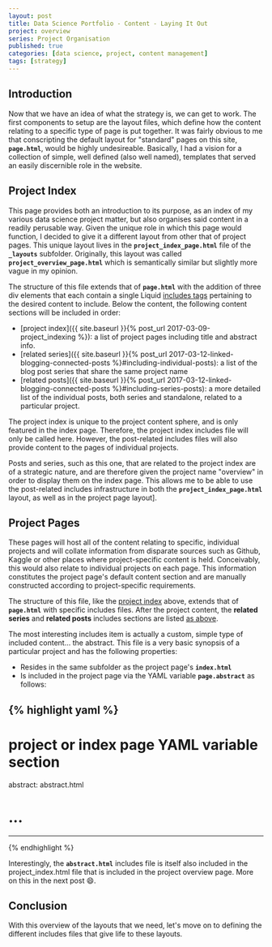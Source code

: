 ```yaml
---
layout: post
title: Data Science Portfolio - Content - Laying It Out
project: overview
series: Project Organisation
published: true
categories: [data science, project, content management]
tags: [strategy]
---
```


## Introduction

Now that we have an idea of what the strategy is, we can get to work. The first components to setup are the layout files, which define how the content relating to a specific type of page is put together. It was fairly obvious to me that conscripting the default layout for "standard" pages on this site, **```page.html```**, would be highly undesireable. Basically, I had a vision for a collection of simple, well defined (also well named), templates that served an easily discernible role in the website.

## Project Index

This page provides both an introduction to its purpose, as an index of my various data science project matter, but also organises said content in a readily perusable way. Given the unique role in which this page would function, I decided to give it a different layout from other that of project pages. This unique layout lives in the **`project_index_page.html`** file of the **`_layouts`** subfolder. Originally, this layout was called **`project_overview_page.html`** which is semantically similar but slightly more vague in my opinion.

The structure of this file extends that of **`page.html`** with the addition of three div elements that each contain a single Liquid [includes tags](http://jekyllrb.com/docs/includes/) pertaining to the desired content to include. Below the content, the following content sections will be included in order:

* [project index]({{ site.baseurl }}{% post_url 2017-03-09-project_indexing %}): a list of project pages including title and abstract info.
* [related series]({{ site.baseurl }}{% post_url 2017-03-12-linked-blogging-connected-posts %}#including-individual-posts): a list of the blog post series that share the same project name
* [related posts]({{ site.baseurl }}{% post_url 2017-03-12-linked-blogging-connected-posts %}#including-series-posts): a more detailed list of the individual posts, both series and standalone, related to a particular project.

The project index is unique to the project content sphere, and is only featured in the index page. Therefore, the project index includes file will only be called here. However, the post-related includes files will also provide content to the pages of individual projects.

Posts and series, such as this one, that are related to the project index are of a strategic nature, and are therefore given the project name "overview" in order to display them on the index page. This allows me to be able to use the post-related includes infrastructure in both the **`project_index_page.html`** layout, as well as in the project page layout].

## Project Pages 

These pages will host all of the content relating to specific, individual projects and will collate information from disparate sources such as Github, Kaggle or other places where project-specific content is held. Conceivably, this would also relate to individual projects on each page. This information constitutes the project page's default content section and are manually constructed according to project-specific requirements.

The structure of this file, like the [project index](#project-index) above, extends that of **`page.html`** with specific includes files. After the project content, the **related series** and **related posts** includes sections are listed [as above](#project-index).

The most interesting includes item is actually a custom, simple type of included content... the abstract. This file is a very basic synopsis of a particular project and has the following properties:

* Resides in the same subfolder as the project page's **`index.html`**
* Is included in the project page via the YAML variable **`page.abstract`** as follows:

{% highlight yaml %}
---
# project or index page YAML variable section
abstract: abstract.html
# ...
---
{% endhighlight %}

Interestingly, the **`abstract.html`** includes file is itself also included in the project_index.html file that is included in the project overview page. More on this in the next post :smile:. 

## Conclusion

With this overview of the layouts that we need, let's move on to defining the different includes files that give life to these layouts.